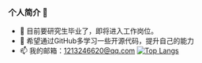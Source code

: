 ### 个人简介 👋
- 🌱 目前要研究生毕业了，即将进入工作岗位。
- 🔭 希望通过GitHub多学习一些开源代码，提升自己的能力
- 📫 我的邮箱：1213246620@qq.com
[![Top Langs](https://github-readme-stats.vercel.app/api/top-langs/princewang666=anuraghazra&layout=compact)](https://github.com/anuraghazra/github-readme-stats)

<!--
**princewang666/princewang666** is a ✨ _special_ ✨ repository because its `README.md` (this file) appears on your GitHub profile.

Here are some ideas to get you started:

- 🔭 I’m currently working on ...
- 🌱 I’m currently learning ...
- 👯 I’m looking to collaborate on ...
- 🤔 I’m looking for help with ...
- 💬 Ask me about ...
- 📫 How to reach me: ...
- 😄 Pronouns: ...
- ⚡ Fun fact: ...
-->
